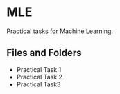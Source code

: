 # MLE

Practical tasks for Machine Learning.

## Files and Folders

- Practical Task 1
- Practical Task 2
- Practical Task3
